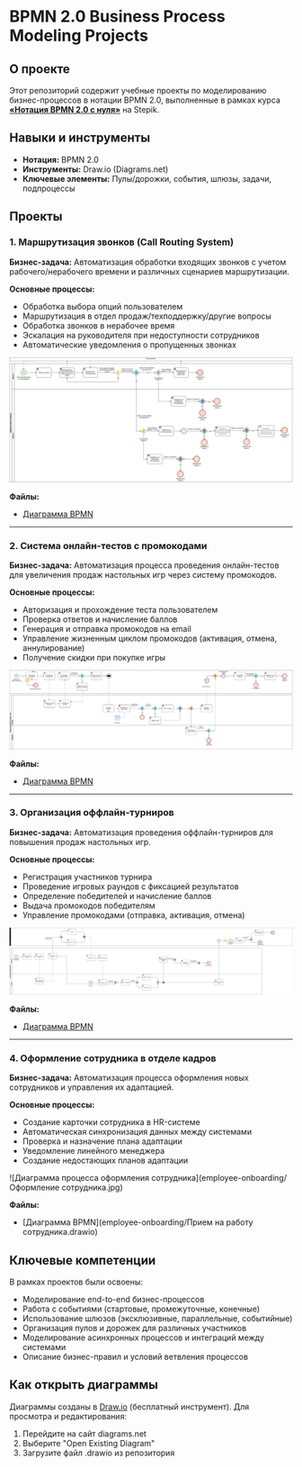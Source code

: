 # BPMN 2.0 Business Process Modeling Projects

## О проекте

Этот репозиторий содержит учебные проекты по моделированию бизнес-процессов в нотации BPMN 2.0, выполненные в рамках курса **[«Нотация BPMN 2.0 с нуля»](https://stepik.org/209477)** на Stepik.

## Навыки и инструменты

* **Нотация:** BPMN 2.0
* **Инструменты:** Draw.io (Diagrams.net)
* **Ключевые элементы:** Пулы/дорожки, события, шлюзы, задачи, подпроцессы

## Проекты

### 1. Маршрутизация звонков (Call Routing System)

**Бизнес-задача:** Автоматизация обработки входящих звонков с учетом рабочего/нерабочего времени и различных сценариев маршрутизации.

**Основные процессы:**
- Обработка выбора опций пользователем
- Маршрутизация в отдел продаж/техподдержку/другие вопросы
- Обработка звонков в нерабочее время
- Эскалация на руководителя при недоступности сотрудников
- Автоматические уведомления о пропущенных звонках

![Диаграмма процесса маршрутизации звонков](call-routing/call-routing.jpg)

**Файлы:**
- [Диаграмма BPMN](call-routing/Маршрутизация.drawio)

---

### 2. Система онлайн-тестов с промокодами

**Бизнес-задача:** Автоматизация процесса проведения онлайн-тестов для увеличения продаж настольных игр через систему промокодов.

**Основные процессы:**
- Авторизация и прохождение теста пользователем
- Проверка ответов и начисление баллов
- Генерация и отправка промокодов на email
- Управление жизненным циклом промокодов (активация, отмена, аннулирование)
- Получение скидки при покупке игры

![Диаграмма процесса онлайн-тестов](online-tests/online-tests.jpg)

**Файлы:**
- [Диаграмма BPMN](online-tests/Онлайн-тесты.drawio)

---

### 3. Организация оффлайн-турниров

**Бизнес-задача:** Автоматизация проведения оффлайн-турниров для повышения продаж настольных игр.

**Основные процессы:**
- Регистрация участников турнира
- Проведение игровых раундов с фиксацией результатов
- Определение победителей и начисление баллов
- Выдача промокодов победителям
- Управление промокодами (отправка, активация, отмена)

![Диаграмма процесса оффлайн-турниров](offline-tournament/Оффлайн-раунды.jpg)

**Файлы:**
- [Диаграмма BPMN](offline-tournament/Оффлайн-раунды.drawio)

---

### 4. Оформление сотрудника в отделе кадров

**Бизнес-задача:** Автоматизация процесса оформления новых сотрудников и управления их адаптацией.

**Основные процессы:**
- Создание карточки сотрудника в HR-системе
- Автоматическая синхронизация данных между системами
- Проверка и назначение плана адаптации
- Уведомление линейного менеджера
- Создание недостающих планов адаптации

![Диаграмма процесса оформления сотрудника](employee-onboarding/Оформление сотрудника.jpg)

**Файлы:**
- [Диаграмма BPMN](employee-onboarding/Прием на работу сотрудника.drawio)

## Ключевые компетенции

В рамках проектов были освоены:
- Моделирование end-to-end бизнес-процессов
- Работа с событиями (стартовые, промежуточные, конечные)
- Использование шлюзов (эксклюзивные, параллельные, событийные)
- Организация пулов и дорожек для различных участников
- Моделирование асинхронных процессов и интеграций между системами
- Описание бизнес-правил и условий ветвления процессов

## Как открыть диаграммы

Диаграммы созданы в [Draw.io](https://draw.io) (бесплатный инструмент). Для просмотра и редактирования:
1. Перейдите на сайт diagrams.net
2. Выберите "Open Existing Diagram"
3. Загрузите файл .drawio из репозитория
